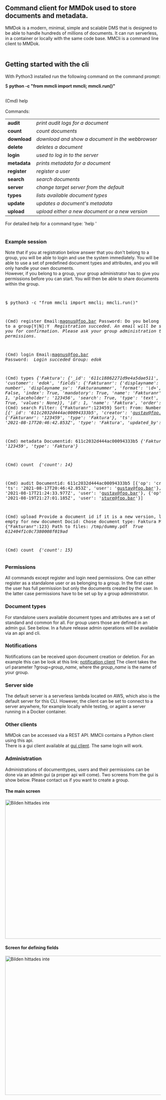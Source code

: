 <h2>Command client for MMDok used to store documents and metadata.</h2>
MMDok is a modern, minimal, simple and scalable DMS that is designed to be able to handle hundreds of millions of documents. 
It can run serverless, in a container or locally with the same code base. MMCli is a command line client to MMDok.<br><br>

<h2>Getting started with the cli</h2>

With Python3 installed run the following command on the command prompt:

$ <b> python -c "from mmcli import mmcli; mmcli.run()" </b><br><br>

(Cmd) help<br><br>
Commands:<br>
   <table>
   <tr><td><b>audit</b></td><td><i>print audit logs for a document</i></td></tr>
   <tr><td><b>count</b></td><td><i>count documents</i></td></tr>
   <tr><td><b>download</b></td><td><i>download and show a document in the webbrowser</i></td></tr>
   <tr><td><b>delete</b></td><td><i>deletes a document</i></td></tr>
   <tr><td><b>login</b></td><td><i>used to log in to the server</i></td></tr>
   <tr><td><b>metadata</b></td><td><i>prints metadata for a document</i></td></tr>
   <tr><td><b>register</b></td><td><i>register a user</i></td></tr>
   <tr><td><b>search</b></td><td><i>search documents</i></td></tr>
   <tr><td><b>server</b></td><td><i>change target server from the default</i></td></tr>
   <tr><td><b>types</b></td><td><i>lists available document types</i></td></tr>
   <tr><td><b>update</b></td><td><i>updates a document's metadata</i></td></tr>
   <tr><td><b>upload</b></td><td><i>upload either a new document or a new version</i></td></tr>
</table>

For detailed help for a command type: 'help <command>'<br><br>

<h3>Example session</h3>
Note that if you at registration below answer that you don't belong to a group, you will be able to login
and use the system immediately. You will be able to use a set of predefined document types and attributes,
and you will only handle your own documents.<br>
However, if you belong to a group, your group administrator has to give you permissions before you can start.
You will then be able to share documents within the group.
<pre>

$ python3 -c "from mmcli import mmcli; mmcli.run()"

(Cmd) register
   Email:magnus@foo.bar
Password:
Do you belong to a group[Y|N]:Y
<i>
Registration succeded. 
An email will be sent to you for confirmation.
Please ask your group administration to give you permissions.
</i>

(Cmd) login
   Email:magnus@foo.bar
Password:
<i>
 Login succeded
 Group: edok
</i>

(Cmd) types 
<i>{'Faktura': {'_id': '611c18862271d9e4a5dae511',
             'customer': 'edok',
             'fields': {'Fakturanr': {'displayname': 'Invoice number',
                                      'displayname_sv': 'Fakturanummer',
                                      'format': '\\d+',
                                      'general': False,
                                      'index': True,
                                      'mandatory': True,
                                      'name': 'Fakturanr',
                                      'order': 1,
                                      'placeholder': '123456',
                                      'search': True,
                                      'type': 'text',
                                      'update': True,
                                      'values': None}},
             'id': 1,
             'name': 'Faktura',
             'order': 1}}
</i>
(Cmd) search
Filter: {"Fakturanr":123459}
Sort: 
From: 
Number: 
<i>[{'_id': '611c2032d444ac00094333b5',
  'creator': 'gustav@foo.bar',
  'metadata': {'Fakturanr': '123459', 'type': 'Faktura'},
  'ts': '2021-08-17T20:46:42.853Z',
  'type': 'Faktura',
  'updated_by': 'gustav@foo.bar'}]
</i>

(Cmd) metadata
Documentid: 611c2032d444ac00094333b5
<i>{'Fakturanr': '123459', 'type': 'Faktura'}
</i>

(Cmd) count
<i>
{'count': 14}
</i>

(Cmd) audit
Documentid: 611c2032d444ac00094333b5
[{'op': 'create', 'ts': '2021-08-17T20:46:42.853Z', 'user': 'gustav@foo.bar'},
 {'op': 'view', 'ts': '2021-08-17T21:24:33.977Z', 'user': 'gustav@foo.bar'},
 {'op': 'view', 'ts': '2021-08-19T21:27:01.185Z', 'user': 'sture@foo.bar'}]

 (Cmd) upload
Provide a document id if it is a new version, leave empty for new document
Docid: 
Chose document type: Faktura
Metadata: {"Fakturanr":123}
Path to files: /tmp/dummy.pdf
<i>
True
612404f1c0c7380008f019ad
</i>

(Cmd) count
<i>
{'count': 15}
</i>
</pre>

<h3>Permissions</h3>
All commands except register and login need permissions. One can either register as a standalone
user or as belonging to a group. In the first case the user has full permission but only
the documents created by the user. In the latter case permissions have to be set up by a
group administrator.

<h3>Document types</h3>
For standalone users available document types and attributes are a set of standand and common for all.
For group users those are defined in an admin gui. See below. In a future release
admin operations will be available via an api and cli.

<h3>Notifications</h3>
Notifications can be received upon document creation or deletion. For an example this can be look at 
this link: <a href="https://master.d8z78xbyyxmus.amplifyapp.com/notification.html">notification client</a>
The client takes the url parameter ?group=<i>group_name</i>, where the <i>group_name</i> is the name of your group. 

<h3>Server side</h3>
The default server is a serverless lambda located on AWS, which also is the default server for this CLI.
However, the client can be set to connect to a server anywhere, for example locally while testing, or 
againt a server running in a Docker container.

<h3>Other clients</h3>
MMDok can be accessed via a REST API. MMCli contains a Python client using this api.<br>
There is a gui client available at <a href="https://master.d8z78xbyyxmus.amplifyapp.com/">gui client</a>. The same login will work.

<h3>Administration</h3>
Administrations of documenttypes, users and their permissions can be done via an admin gui (a proper api will come). Two screens
from the gui is show below. Please contact us if you want to create a group.
<h4>The main screen</h4>
<img src="https://master.d8z78xbyyxmus.amplifyapp.com/images/admin_main.png" alt="Bilden hittades inte" width="800" height="450">
<h4>Screen for defining fields</h4>
<img src="https://master.d8z78xbyyxmus.amplifyapp.com/images/admin_field.png" alt="Bilden hittades inte" width="800" height="450">

